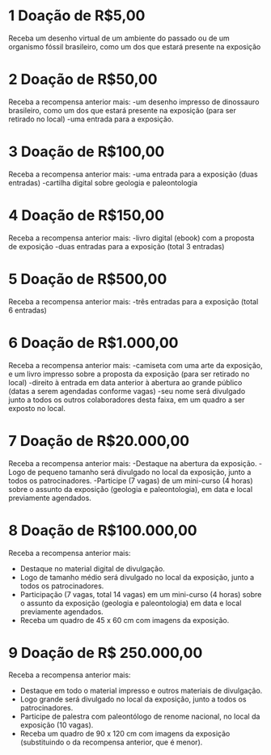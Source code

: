# 1 Doação de R$5,00

Receba um desenho virtual de um ambiente do passado ou de um organismo fóssil brasileiro, como um dos que estará presente na exposição

# 2 Doação de R$50,00
Receba a recompensa anterior mais:
-um desenho impresso de dinossauro brasileiro, como um dos que estará presente na exposição (para ser retirado no local) 
-uma entrada para a exposição.

# 3 Doação de R$100,00
Receba a recompensa anterior mais:
-uma entrada para a exposição (duas entradas)
-cartilha digital sobre geologia e paleontologia

# 4 Doação de R$150,00
Receba a recompensa anterior mais:
-livro digital (ebook) com a proposta de exposição
-duas entradas para a exposição (total 3 entradas)

# 5 Doação de R$500,00
Receba a recompensa anterior mais:
-três entradas para a exposição (total 6 entradas)

# 6 Doação de R$1.000,00
Receba a recompensa anterior mais:
-camiseta com uma arte da exposição, e um livro impresso sobre a proposta da exposição (para ser retirado no local)
-direito à entrada em data anterior à abertura ao grande público (datas a serem agendadas conforme vagas)
-seu nome será divulgado junto a todos os outros colaboradores desta faixa, em um quadro a ser exposto no local.

# 7 Doação de R$20.000,00
Receba a recompensa anterior mais:
-Destaque na abertura da exposição. 
-Logo de pequeno tamanho será divulgado no local da exposição, junto a todos os patrocinadores. 
-Participe (7 vagas) de um mini-curso (4 horas) sobre o assunto da exposição (geologia e paleontologia), em data e local previamente agendados.

# 8 Doação de R$100.000,00
Receba a recompensa anterior mais:
- Destaque no material digital de divulgação. 
- Logo de tamanho médio será divulgado no local da exposição, junto a todos os patrocinadores. 
- Participação (7 vagas, total 14 vagas) em um mini-curso (4 horas) sobre o assunto da exposição (geologia e paleontologia) em data e local previamente agendados.
- Receba um quadro de 45 x 60 cm com imagens da exposição. 

# 9 Doação de R$ 250.000,00
Receba a recompensa anterior mais:
- Destaque em todo o material impresso e outros materiais de divulgação. 
- Logo grande será divulgado no local da exposição, junto a todos os patrocinadores. 
- Participe de palestra com paleontólogo de renome nacional, no local da exposição (10 vagas). 
- Receba um quadro de 90 x 120 cm com imagens da exposição (substituindo o da recompensa anterior, que é menor). 